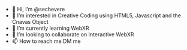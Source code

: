 - 👋 Hi, I’m @sechevere
- 👀 I’m interested in Creative Coding using HTML5, Javascript and the Cnavas Object
- 🌱 I’m currently learning WebXR
- 💞️ I’m looking to collaborate on Interactive WebXR
- 📫 How to reach me DM me

<!---
sechevere/sechevere is a ✨ special ✨ repository because its `README.md` (this file) appears on your GitHub profile.
You can click the Preview link to take a look at your changes.
--->
